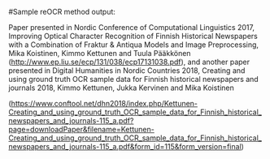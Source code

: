 #Sample reOCR method output: 

Paper presented in Nordic Conference of Computational Linguistics 2017, Improving Optical Character Recognition of Finnish Historical Newspapers with a Combination of Fraktur &amp; Antiqua Models and Image Preprocessing, Mika Koistinen, Kimmo Kettunen and Tuula Pääkkönen (http://www.ep.liu.se/ecp/131/038/ecp17131038.pdf), and another paper presented in Digital Humanities in Nordic Countries 2018, Creating and using ground truth OCR sample data for Finnish historical newspapers and journals 2018, Kimmo Kettunen, Jukka Kervinen and Mika Koistinen 

(https://www.conftool.net/dhn2018/index.php/Kettunen-Creating_and_using_ground_truth_OCR_sample_data_for_Finnish_historical_newspapers_and_journals-115_a.pdf?page=downloadPaper&filename=Kettunen-Creating_and_using_ground_truth_OCR_sample_data_for_Finnish_historical_newspapers_and_journals-115_a.pdf&form_id=115&form_version=final)
